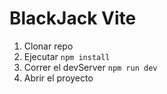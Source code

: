 # BlackJack Vite

1. Clonar repo
2. Ejecutar ```npm install```
3. Correr el devServer ```npm run dev```
4. Abrir el proyecto

